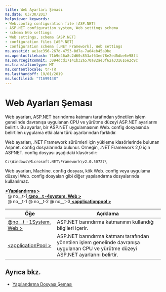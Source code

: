 ```yaml
---
title: Web Ayarları Şeması
ms.date: 03/30/2017
helpviewer_keywords:
- Web.config configuration file [ASP.NET]
- ASP.NET configuration system, Web settings schema
- schema Web settings
- Web settings, schema [ASP.NET]
- configuration files [ASP.NET]
- configuration schema [.NET Framework], Web settings
ms.assetid: ae1ac356-267d-4753-8d7a-7a04eb45a9be
ms.openlocfilehash: 71b9e46a8c2d60c853af63ee78e2ed5dbe6e98f4
ms.sourcegitcommit: 3094dcd17141b32a570a82ae3f62a331616e2c9c
ms.translationtype: MT
ms.contentlocale: tr-TR
ms.lasthandoff: 10/01/2019
ms.locfileid: "71699148"
---
```

# <a name="web-settings-schema"></a>Web Ayarları Şeması
Web ayarları, ASP.NET barındırma katmanı tarafından yönetilen işlem genelinde davranışa uygulanan CPU ve yürütme düzeyi ASP.NET ayarlarını belirtir. Bu ayarlar, bir ASP.NET uygulamasının Web. config dosyasında belirtilen uygulama etki alanı türü ayarlarından farklıdır.  
  
Web ayarları, .NET Framework sürümleri için yükleme klasörlerinde bulunan Aspnet. config dosyalarında bulunur. Örneğin, .NET Framework 2,0 için ASPNET. config dosyası aşağıdaki klasörsdır:  
  
`C:\Windows\Microsoft.NET\Framework\v2.0.50727\`  
  
Web ayarları, Machine. config dosyası, kök Web. config veya uygulama düzeyi Web. config dosyaları gibi diğer yapılandırma dosyalarında kullanılmaz.  
  
[ **\<Yapılandırma >** ](../configuration-element.md)  
&nbsp; @ no__t-1[ **@no__t -4system. Web >** ](system-web-element-web-settings.md)  
&nbsp; @ no__t-1 @ no__t-2 @ no__t-3[ **\<applicationpool >** ](applicationpool-element-web-settings.md)  
  
|Öğe|Açıklama|  
|-------------|-----------------|  
|[@no__t -1System. Web >](system-web-element-web-settings.md)|ASP.NET barındırma katmanının kullandığı bilgileri içerir.|  
|[\<applicationPool >](applicationpool-element-web-settings.md)|ASP.NET barındırma katmanı tarafından yönetilen işlem genelinde davranışa uygulanan CPU ve yürütme düzeyi ASP.NET ayarlarını belirtir.|  
  
## <a name="see-also"></a>Ayrıca bkz.

- [Yapılandırma Dosyası Şeması](../index.md)
